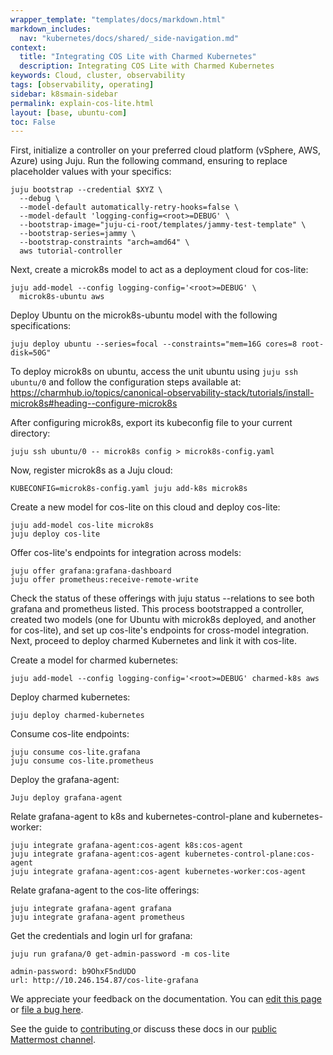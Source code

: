 ```yaml
---
wrapper_template: "templates/docs/markdown.html"
markdown_includes:
  nav: "kubernetes/docs/shared/_side-navigation.md"
context:
  title: "Integrating COS Lite with Charmed Kubernetes"
  description: Integrating COS Lite with Charmed Kubernetes
keywords: Cloud, cluster, observability
tags: [observability, operating]
sidebar: k8smain-sidebar
permalink: explain-cos-lite.html
layout: [base, ubuntu-com]
toc: False
---
```


First, initialize a controller on your preferred cloud platform (vSphere, AWS,
Azure) using Juju. Run the following command, ensuring to replace placeholder
values with your specifics:

```
juju bootstrap --credential $XYZ \
  --debug \
  --model-default automatically-retry-hooks=false \
  --model-default 'logging-config=<root>=DEBUG' \
  --bootstrap-image="juju-ci-root/templates/jammy-test-template" \
  --bootstrap-series=jammy \
  --bootstrap-constraints "arch=amd64" \
  aws tutorial-controller
```

Next, create a microk8s model to act as a deployment cloud for cos-lite:

```
juju add-model --config logging-config='<root>=DEBUG' \
  microk8s-ubuntu aws
```

Deploy Ubuntu on the microk8s-ubuntu model with the following specifications:

```
juju deploy ubuntu --series=focal --constraints="mem=16G cores=8 root-disk=50G"
```

To deploy microk8s on ubuntu, access the unit ubuntu using `juju ssh ubuntu/0`
and follow the configuration steps available at: <https://charmhub.io/topics/canonical-observability-stack/tutorials/install-microk8s#heading--configure-microk8s>

After configuring microk8s, export its kubeconfig file to your current directory:

```
juju ssh ubuntu/0 -- microk8s config > microk8s-config.yaml
```

Now, register microk8s as a Juju cloud:

```
KUBECONFIG=microk8s-config.yaml juju add-k8s microk8s
```

Create a new model for cos-lite on this cloud and deploy cos-lite:

```
juju add-model cos-lite microk8s
juju deploy cos-lite
```

Offer cos-lite's endpoints for integration across models:

```
juju offer grafana:grafana-dashboard
juju offer prometheus:receive-remote-write
```

Check the status of these offerings with juju status --relations to see
both grafana and prometheus listed.
This process bootstrapped a controller, created two models (one for Ubuntu
with microk8s deployed, and another for cos-lite), and set up cos-lite's
endpoints for cross-model integration.
Next, proceed to deploy charmed Kubernetes and link it with cos-lite.

Create a model for charmed kubernetes:

```
juju add-model --config logging-config='<root>=DEBUG' charmed-k8s aws
```

Deploy charmed kubernetes:

```
juju deploy charmed-kubernetes
```

Consume cos-lite endpoints:

```
juju consume cos-lite.grafana
juju consume cos-lite.prometheus
```

Deploy the grafana-agent:

```
Juju deploy grafana-agent
```

Relate grafana-agent to k8s and kubernetes-control-plane and kubernetes-worker:

```
juju integrate grafana-agent:cos-agent k8s:cos-agent
juju integrate grafana-agent:cos-agent kubernetes-control-plane:cos-agent
juju integrate grafana-agent:cos-agent kubernetes-worker:cos-agent
```

Relate grafana-agent to the cos-lite offerings:

```
juju integrate grafana-agent grafana
juju integrate grafana-agent prometheus
```

Get the credentials and login url for grafana:

```
juju run grafana/0 get-admin-password -m cos-lite

admin-password: b9OhxF5ndUDO
url: http://10.246.154.87/cos-lite-grafana
```

<!-- FEEDBACK -->
<div class="p-notification--information">
  <div class="p-notification__content">
    <p class="p-notification__message">We appreciate your feedback on the documentation. You can
    <a href="https://github.com/charmed-kubernetes/kubernetes-docs/edit/main/pages/k8s/how-to-cos-lite.md" >edit this page</a>
    or
    <a href="https://github.com/charmed-kubernetes/kubernetes-docs/issues/new">file a bug here</a>.</p>
    <p>See the guide to <a href="/kubernetes/docs/how-to-contribute"> contributing </a> or discuss these docs in our <a href="https://chat.charmhub.io/charmhub/channels/kubernetes"> public Mattermost channel</a>.</p>
  </div>
</div>
